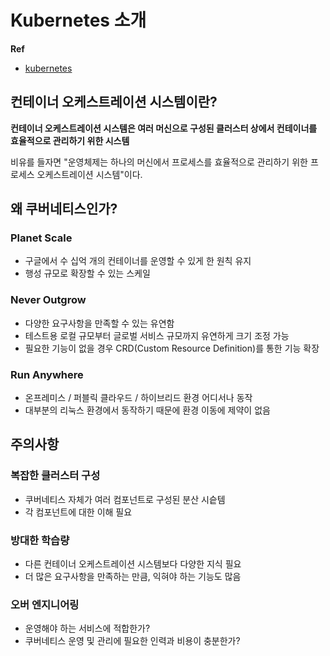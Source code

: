 # Kubernetes 소개

**Ref**

* [kubernetes](https://kubernetes.io/docs/home/)

## 컨테이너 오케스트레이션 시스템이란?

**컨테이너 오케스트레이션 시스템은 여러 머신으로 구성된 클러스터 상에서 컨테이너를 효율적으로 관리하기 위한 시스템**

비유를 들자면 "운영체제는 하나의 머신에서 프로세스를 효율적으로 관리하기 위한 프로세스 오케스트레이션 시스템"이다.



## 왜 쿠버네티스인가?

### Planet Scale

- 구글에서 수 십억 개의 컨테이너를 운영할 수 있게 한 원칙 유지
- 행성 규모로 확장할 수 있는 스케일

### Never Outgrow

- 다양한 요구사항을 만족할 수 있는 유연함
- 테스트용 로컬 규모부터 글로벌 서비스 규모까지 유연하게 크기 조정 가능
- 필요한 기능이 없을 경우 CRD(Custom Resource Definition)를 통한 기능 확장

### Run Anywhere

- 온프레미스 / 퍼블릭 클라우드 / 하이브리드 환경 어디서나 동작
- 대부분의 리눅스 환경에서 동작하기 때문에 환경 이동에 제약이 없음



## 주의사항

### 복잡한 클러스터 구성

- 쿠버네티스 자체가 여러 컴포넌트로 구성된 분산 시슽템
- 각 컴포넌트에 대한 이해 필요

### 방대한 학습량

- 다른 컨테이너 오케스트레이션 시스템보다 다양한 지식 필요
- 더 많은 요구사항을 만족하는 만큼, 익혀야 하는 기능도 많음

### 오버 엔지니어링

- 운영해야 하는 서비스에 적합한가?
- 쿠버네티스 운영 및 관리에 필요한 인력과 비용이 충분한가?
